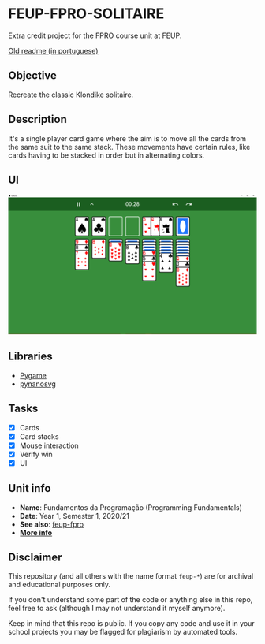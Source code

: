 # FEUP-FPRO-SOLITAIRE

Extra credit project for the FPRO course unit at FEUP.

[Old readme (in portuguese)](README.old.md)

## Objective

Recreate the classic Klondike solitaire.

## Description

It's a single player card game where the aim is to move all the cards from the same suit to the same stack. These movements have certain rules, like cards having to be stacked in order but in alternating colors.

## UI

![UI](ui.png)

## Libraries

- [Pygame](https://www.pygame.org)
- [pynanosvg](https://github.com/ethanhs/pynanosvg)

## Tasks

- [x] Cards
- [x] Card stacks
- [x] Mouse interaction
- [x] Verify win
- [x] UI

## Unit info

- **Name**: Fundamentos da Programação (Programming Fundamentals)
- **Date**: Year 1, Semester 1, 2020/21
- **See also**: [feup-fpro](https://github.com/jonny4547/feup-fpro)
- [**More info**](https://sigarra.up.pt/feup/ucurr_geral.ficha_uc_view?pv_ocorrencia_id=459463)

## Disclaimer

This repository (and all others with the name format `feup-*`) are for archival and educational purposes only.

If you don't understand some part of the code or anything else in this repo, feel free to ask (although I may not understand it myself anymore).

Keep in mind that this repo is public. If you copy any code and use it in your school projects you may be flagged for plagiarism by automated tools.
